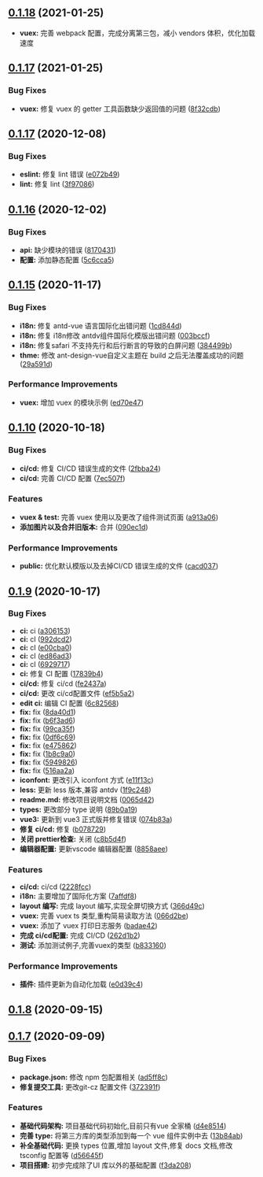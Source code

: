 ## [0.1.18](https://github.com/ibwei/vue3-base/compare/v0.1.17...v0.1.18) (2021-01-25)

* **vuex:** 完善 webpack 配置，完成分离第三包，减小 vendors 体积，优化加载速度

## [0.1.17](https://github.com/ibwei/vue3-base/compare/0.1.17...v0.1.17) (2021-01-25)


### Bug Fixes

* **vuex:** 修复 vuex 的 getter 工具函数缺少返回值的问题 ([8f32cdb](https://github.com/ibwei/vue3-base/commit/8f32cdb1c8c2e1ddd3e1aa9c494d93980fb63a2d))



## [0.1.17](https://github.com/ibwei/vue3-base/compare/v0.1.16...0.1.17) (2020-12-08)


### Bug Fixes

* **eslint:** 修复 lint 错误 ([e072b49](https://github.com/ibwei/vue3-base/commit/e072b49bd6b3f707e88a8fbb8035667637d5816d))
* **lint:** 修复 lint ([3f97086](https://github.com/ibwei/vue3-base/commit/3f97086e6918afb541afc3f53a97c2bf96dde174))



## [0.1.16](https://github.com/ibwei/vue3-base/compare/v0.1.15...v0.1.16) (2020-12-02)


### Bug Fixes

* **api:** 缺少模块的错误 ([8170431](https://github.com/ibwei/vue3-base/commit/8170431f7835b523440c9945be7f2d0c6ccf8bd4))
* **配置:** 添加静态配置 ([5c6cca5](https://github.com/ibwei/vue3-base/commit/5c6cca54464e8101c92e4e4cff3e8c1fb216b85a))



## [0.1.15](https://github.com/ibwei/vue3-base/compare/v0.1.10...v0.1.15) (2020-11-17)


### Bug Fixes

* **i18n:** 修复 antd-vue 语言国际化出错问题 ([1cd844d](https://github.com/ibwei/vue3-base/commit/1cd844d08d51b0dc115dbe47352caadd684380ef))
* **i18n:** 修复 i18n修改 antdv组件国际化模版出错问题 ([003bccf](https://github.com/ibwei/vue3-base/commit/003bccfb3047d658a554a32a4dde117aeb5aee59))
* **i18n:** 修复safari 不支持先行和后行断言的导致的白屏问题 ([384499b](https://github.com/ibwei/vue3-base/commit/384499be25429152a10a277049b391eae969e856))
* **thme:** 修改 ant-design-vue自定义主题在 build 之后无法覆盖成功的问题 ([29a591d](https://github.com/ibwei/vue3-base/commit/29a591d0cf17429cb528f485171be3b6ae4f7ff8))


### Performance Improvements

* **vuex:** 增加 vuex 的模块示例 ([ed70e47](https://github.com/ibwei/vue3-base/commit/ed70e4785538ecf72cc80389cc02d65eefcfe97d))



## [0.1.10](https://github.com/ibwei/vue3-base/compare/0.1.9...v0.1.10) (2020-10-18)


### Bug Fixes

* **ci/cd:** 修复 CI/CD 错误生成的文件 ([2fbba24](https://github.com/ibwei/vue3-base/commit/2fbba2449f345ae9b98ad4b1ea9edde13f3d8a05))
* **ci/cd:** 完善 CI/CD 配置 ([7ec507f](https://github.com/ibwei/vue3-base/commit/7ec507f74a07cd34feff450bc25f76a4847246be))


### Features

* **vuex & test:** 完善 vuex 使用以及更改了组件测试页面 ([a913a06](https://github.com/ibwei/vue3-base/commit/a913a062d4c3a4a800ac95389aff8d2342e9b763))
* **添加图片以及合并旧版本:** 合并 ([090ec1d](https://github.com/ibwei/vue3-base/commit/090ec1dbab23dda11b76cff17c4e9a68335b52fd))


### Performance Improvements

* **public:** 优化默认模版以及去掉CI/CD 错误生成的文件 ([cacd037](https://github.com/ibwei/vue3-base/commit/cacd0377e34dc156e90f56726452f776e48b213f))



## [0.1.9](https://github.com/ibwei/vue3-base/compare/v0.1.8...0.1.9) (2020-10-17)


### Bug Fixes

* **ci:** ci ([a306153](https://github.com/ibwei/vue3-base/commit/a30615390ec92ae7b3145876ad87f8c8623da270))
* **ci:** cI ([992dcd2](https://github.com/ibwei/vue3-base/commit/992dcd282f549f17a5c5c8a89edcc1879ed574bf))
* **ci:** cI ([e00cba0](https://github.com/ibwei/vue3-base/commit/e00cba0594213f675c5c4dbdd6f17b3ef9dd4ac3))
* **ci:** cI ([ed86ad3](https://github.com/ibwei/vue3-base/commit/ed86ad350a9b2007056daa53dfc8029632e74fe7))
* **ci:** cI ([6929717](https://github.com/ibwei/vue3-base/commit/6929717e9d38bb02a93622d05cff73128fd94c69))
* **ci:** 修复 CI 配置 ([17839b4](https://github.com/ibwei/vue3-base/commit/17839b44962ef0daae41b1c2a031fc4eb50ad4e5))
* **ci/cd:** 修复 ci/cd ([fe2437a](https://github.com/ibwei/vue3-base/commit/fe2437ad43fc5dedb9ec39906df6ce579a9b7b0c))
* **ci/cd:** 更改 ci/cd配置文件 ([ef5b5a2](https://github.com/ibwei/vue3-base/commit/ef5b5a2b7caa064e8eb16224dfa80a6f1e190e85))
* **edit ci:** 编辑 CI 配置 ([6c82568](https://github.com/ibwei/vue3-base/commit/6c825685cdebdebb018f0f772cf7c7252d745a3d))
* **fix:** fix ([8da40d1](https://github.com/ibwei/vue3-base/commit/8da40d15a78221618a81849e9d9fdd2b371b08bd))
* **fix:** fix ([b6f3ad6](https://github.com/ibwei/vue3-base/commit/b6f3ad60ee8c605efbc984473e43d31f24876f61))
* **fix:** fix ([99ca35f](https://github.com/ibwei/vue3-base/commit/99ca35fdcdb363b3c7b225d8911a8ad652da5ee2))
* **fix:** fix ([0df6c69](https://github.com/ibwei/vue3-base/commit/0df6c69a14e0309e4acb1d176b9954f220f61850))
* **fix:** fix ([e475862](https://github.com/ibwei/vue3-base/commit/e475862f11829d77106f23a6ff5925180a738443))
* **fix:** fix ([1b8c9a0](https://github.com/ibwei/vue3-base/commit/1b8c9a057362d75e2c020e229dd7d03e12d22c93))
* **fix:** fix ([5949826](https://github.com/ibwei/vue3-base/commit/5949826ec7a8afbfc0f3eea848813bb76be31c6e))
* **fix:** fix ([516aa2a](https://github.com/ibwei/vue3-base/commit/516aa2a7b0ba136bdd3d844575d155f49c6585f2))
* **iconfont:** 更改引入 iconfont 方式 ([e11f13c](https://github.com/ibwei/vue3-base/commit/e11f13cde660fa9c255616e7fd2978c32abdc178))
* **less:** 更新 less 版本,兼容 antdv ([1f9c248](https://github.com/ibwei/vue3-base/commit/1f9c2488fa35fc4e8fe52229db48ca1f53813fb1))
* **readme.md:** 修改项目说明文档 ([0065d42](https://github.com/ibwei/vue3-base/commit/0065d420b18ee3ddc13396b1436faee090806a16))
* **types:** 更改部分 type 说明 ([89b0a19](https://github.com/ibwei/vue3-base/commit/89b0a193629576f49146d968460658c66e8e1895))
* **vue3:** 更新到 vue3 正式版并修复错误 ([074b83a](https://github.com/ibwei/vue3-base/commit/074b83a8db7ed1f68d6fb4faf0f04302743a02c5))
* **修复 ci/cd:** 修复 ([b078729](https://github.com/ibwei/vue3-base/commit/b078729d502d3d050b184fd02d8c42a9782f0182))
* **关闭 prettier检查:** 关闭 ([c8b5d4f](https://github.com/ibwei/vue3-base/commit/c8b5d4fb8192b6e78d560a47cbd4630612b283a1))
* **编辑器配置:** 更新vscode 编辑器配置 ([8858aee](https://github.com/ibwei/vue3-base/commit/8858aeebb60214cab5c740bd96a7f1c433fb93dd))


### Features

* **ci/cd:** ci/cd ([2228fcc](https://github.com/ibwei/vue3-base/commit/2228fccb48d0aed7e3a0aee4d374d20a5c1bdc95))
* **i18n:** 主要增加了国际化方案 ([7affdf8](https://github.com/ibwei/vue3-base/commit/7affdf821bf934e4fc364ab89bb9731475987141))
* **layout 编写:** 完成 layout 编写,实现全屏切换方式 ([366d49c](https://github.com/ibwei/vue3-base/commit/366d49c9af6427b5a6ba11cd09df28e161457ec4))
* **vuex:** 完善 vuex ts 类型,重构简易读取方法 ([066d2be](https://github.com/ibwei/vue3-base/commit/066d2be4ef7d2a3996f56e910108b41fcf730e93))
* **vuex:** 添加了 vuex 打印日志服务 ([badae42](https://github.com/ibwei/vue3-base/commit/badae42d9561fc155a45b152f496e2ca955a5532))
* **完成 ci/cd配置:** 完成 CI/CD ([262d1b2](https://github.com/ibwei/vue3-base/commit/262d1b24a4c1c50824832f02619600cd03fa6c25))
* **测试:** 添加测试例子,完善vuex的类型 ([b833160](https://github.com/ibwei/vue3-base/commit/b833160194808b4fd04aa0dbca1223449c7d1e88))


### Performance Improvements

* **插件:** 插件更新为自动化加载 ([e0d39c4](https://github.com/ibwei/vue3-base/commit/e0d39c43c81c21d50c250a9d833d9d012ff7a55b))



## [0.1.8](https://github.com/ibwei/vue3-base/compare/v0.1.7...v0.1.8) (2020-09-15)



## [0.1.7](https://github.com/ibwei/vue3-base/compare/d4e851421b72b7f2ff273d8ebc72c08919b94392...v0.1.7) (2020-09-09)


### Bug Fixes

* **package.json:** 修改 npm 包配置相关 ([ad5ff8c](https://github.com/ibwei/vue3-base/commit/ad5ff8cf82d261c104ba9eefb2e60508714af4cd))
* **修复提交工具:** 更改git-cz 配置文件 ([372391f](https://github.com/ibwei/vue3-base/commit/372391f79e177c685277409ad873cd963c756ee3))


### Features

* **基础代码架构:** 项目基础代码初始化,目前只有vue 全家桶 ([d4e8514](https://github.com/ibwei/vue3-base/commit/d4e851421b72b7f2ff273d8ebc72c08919b94392))
* **完善 type:** 将第三方库的类型添加到每一个 vue 组件实例中去 ([13b84ab](https://github.com/ibwei/vue3-base/commit/13b84ab084ee388e114618db31ab801d28143bdf))
* **补全基础代码:** 更换 types 位置,增加 layout 文件,修复 docs 文档,修改 tsconfig 配置等 ([d56645f](https://github.com/ibwei/vue3-base/commit/d56645fcf33959bcf57453690201be3cdd55620c))
* **项目搭建:** 初步完成除了UI 库以外的基础配置 ([f3da208](https://github.com/ibwei/vue3-base/commit/f3da208fa7bcd9141c829327cf949aaf486a0ce7))



